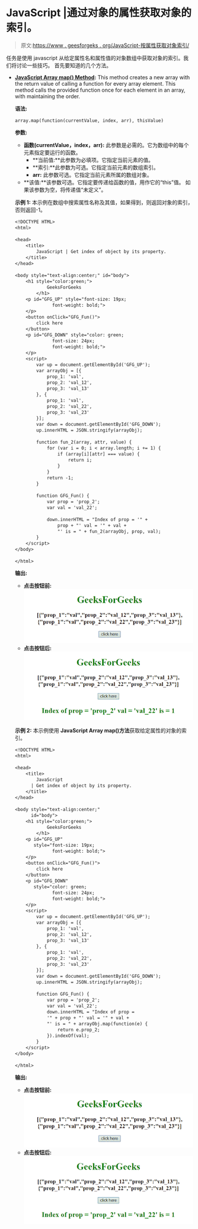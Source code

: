 # JavaScript |通过对象的属性获取对象的索引。

> 原文:[https://www . geesforgeks . org/JavaScript-按属性获取对象索引/](https://www.geeksforgeeks.org/javascript-get-the-index-of-an-object-by-its-property/)

任务是使用 javascript 从给定属性名和属性值的对象数组中获取对象的索引。我们将讨论一些技巧。
首先要知道的几个方法。

*   **[JavaScript Array map() Method](https://www.geeksforgeeks.org/javascript-array-map-method/):**
    This method creates a new array with the return value of calling a function for every array element.
    This method calls the provided function once for each element in an array, with maintaining the order.

    **语法:**

    ```
    array.map(function(currentValue, index, arr), thisValue)

    ```

    **参数:**

    *   **函数(currentValue，index，arr):** 此参数是必需的。它为数组中的每个元素指定要运行的函数。
        *   **当前值:**此参数为必填项。它指定当前元素的值。
        *   **索引:**此参数为可选。它指定当前元素的数组索引。
        *   **arr:** 此参数可选。它指定当前元素所属的数组对象。
    *   **该值:**该参数可选。它指定要传递给函数的值，用作它的“this”值。
        如果该参数为空，将传递值“未定义”。

    **示例 1:** 本示例在数组中搜索属性名称及其值，如果得到，则返回对象的索引，否则返回-1。

    ```
    <!DOCTYPE HTML>
    <html>

    <head>
        <title>
            JavaScript | Get index of object by its property.
        </title>
    </head>

    <body style="text-align:center;" id="body">
        <h1 style="color:green;">  
                GeeksForGeeks  
            </h1>
        <p id="GFG_UP" style="font-size: 19px; 
                  font-weight: bold;">
        </p>
        <button onClick="GFG_Fun()">
            click here
        </button>
        <p id="GFG_DOWN" style="color: green;
                  font-size: 24px;
                  font-weight: bold;">
        </p>
        <script>
            var up = document.getElementById('GFG_UP');
            var arrayObj = [{
                prop_1: 'val',
                prop_2: 'val_12',
                prop_3: 'val_13'
            }, {
                prop_1: 'val',
                prop_2: 'val_22',
                prop_3: 'val_23'
            }];
            var down = document.getElementById('GFG_DOWN');
            up.innerHTML = JSON.stringify(arrayObj);

            function fun_2(array, attr, value) {
                for (var i = 0; i < array.length; i += 1) {
                    if (array[i][attr] === value) {
                        return i;
                    }
                }
                return -1;
            }

            function GFG_Fun() {
                var prop = 'prop_2';
                var val = 'val_22';

                down.innerHTML = "Index of prop = '" +
                    prop + "' val = '" + val +
                    "' is = " + fun_2(arrayObj, prop, val);
            }
        </script>
    </body>

    </html>
    ```

    **输出:**

    *   **点击按钮前:**
        ![](img/f8b582779ff70f45fc4846f719fd580c.png)
    *   **点击按钮后:**
        ![](img/3946c586c2babcde410600215957dc4c.png)

    **示例 2:** 本示例使用 **JavaScript Array map()方法**获取给定属性的对象的索引。

    ```
    <!DOCTYPE HTML>
    <html>

    <head>
        <title>
            JavaScript 
          | Get index of object by its property.
        </title>
    </head>

    <body style="text-align:center;" 
          id="body">
        <h1 style="color:green;">  
                GeeksForGeeks  
            </h1>
        <p id="GFG_UP" 
           style="font-size: 19px;
                  font-weight: bold;">
        </p>
        <button onClick="GFG_Fun()">
            click here
        </button>
        <p id="GFG_DOWN" 
           style="color: green;
                  font-size: 24px; 
                  font-weight: bold;">
        </p>
        <script>
            var up = document.getElementById('GFG_UP');
            var arrayObj = [{
                prop_1: 'val',
                prop_2: 'val_12',
                prop_3: 'val_13'
            }, {
                prop_1: 'val',
                prop_2: 'val_22',
                prop_3: 'val_23'
            }];
            var down = document.getElementById('GFG_DOWN');
            up.innerHTML = JSON.stringify(arrayObj);

            function GFG_Fun() {
                var prop = 'prop_2';
                var val = 'val_22';
                down.innerHTML = "Index of prop = 
                '" + prop + "' val = '" + val + 
                "' is = " + arrayObj.map(function(e) {
                    return e.prop_2;
                }).indexOf(val);
            }
        </script>
    </body>

    </html>
    ```

    **输出:**

    *   **点击按钮前:**
        ![](img/f8b582779ff70f45fc4846f719fd580c.png)
    *   **点击按钮后:**
        ![](img/3946c586c2babcde410600215957dc4c.png)